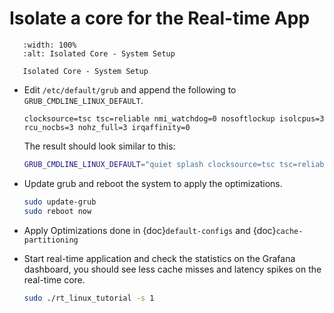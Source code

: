# Isolate a core for the Real-time App

```{figure} images/tcc_setup_CAT_isol.svg
   :width: 100%
   :alt: Isolated Core - System Setup

   Isolated Core - System Setup
```

- Edit `/etc/default/grub` and append the following to `GRUB_CMDLINE_LINUX_DEFAULT`.
  
  ```text
  clocksource=tsc tsc=reliable nmi_watchdog=0 nosoftlockup isolcpus=3 rcu_nocbs=3 nohz_full=3 irqaffinity=0
  ```
  
  The result should look similar to this:
  
  ```bash
  GRUB_CMDLINE_LINUX_DEFAULT="quiet splash clocksource=tsc tsc=reliable nmi_watchdog=0 nosoftlockup isolcpus=3 rcu_nocbs=3 nohz_full=3 irqaffinity=0"
  ```

- Update grub and reboot the system to apply the optimizations.
  
  ```bash
  sudo update-grub
  sudo reboot now 
  ``` 

- Apply Optimizations done in {doc}`default-configs` and {doc}`cache-partitioning`

- Start real-time application and check the statistics on the Grafana dashboard, you should see less cache misses and latency spikes on the real-time core.
  
  ```bash
  sudo ./rt_linux_tutorial -s 1
  ```
